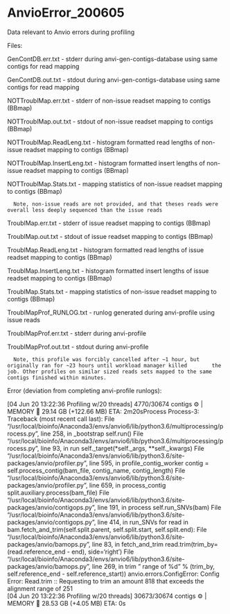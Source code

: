 # AnvioError_200605
Data relevant to Anvio errors during profiling


Files:

GenContDB.err.txt - stderr during anvi-gen-contigs-database using same contigs for read mapping

GenContDB.out.txt - stdout during anvi-gen-contigs-database using same contigs for read mapping

NOTTroublMap.err.txt - stderr of non-issue readset mapping to contigs (BBmap)

NOTTroublMap.out.txt - stdout of non-issue readset mapping to contigs (BBmap)

NOTTroublMap.ReadLeng.txt - histogram formatted read lengths of non-issue readset mapping to contigs (BBmap)

NOTTroublMap.InsertLeng.txt - histogram formatted insert lengths of non-issue readset mapping to contigs (BBmap)

NOTTroublMap.Stats.txt - mapping statistics of non-issue readset mapping to contigs (BBmap)

      Note, non-issue reads are not provided, and that theses reads were overall less deeply sequenced than the issue reads

TroublMap.err.txt - stderr of issue readset mapping to contigs (BBmap)

TroublMap.out.txt - stdout of issue readset mapping to contigs (BBmap)

TroublMap.ReadLeng.txt - histogram formatted read lengths of issue readset mapping to contigs (BBmap)

TroublMap.InsertLeng.txt - histogram formatted insert lengths of issue readset mapping to contigs (BBmap)

TroublMap.Stats.txt - mapping statistics of non-issue readset mapping to contigs (BBmap)

TroublMapProf_RUNLOG.txt - runlog generated during anvi-profile using issue reads

TroublMapProf.err.txt - stderr during anvi-profile

TroublMapProf.out.txt - stdout during anvi-profile

      Note, this profile was forcibly cancelled after ~1 hour, but originally ran for ~23 hours until workload manager killed        the job. Other profiles on similar sized reads sets mapped to the same contigs finished within minutes.


Error (deviation from completing anvi-profile runlogs):

[04 Jun 20 13:22:36 Profiling w/20 threads] 4770/30674 contigs :gear: | MEMORY :brain: 29.14 GB (+122.66 MB)     ETA: 2m20sProcess Process-3:
Traceback (most recent call last):
 File “/usr/local/bioinfo/Anaconda3/envs/anvio6/lib/python3.6/multiprocessing/process.py”, line 258, in _bootstrap
  self.run()
 File “/usr/local/bioinfo/Anaconda3/envs/anvio6/lib/python3.6/multiprocessing/process.py”, line 93, in run
  self._target(*self._args, **self._kwargs)
 File “/usr/local/bioinfo/Anaconda3/envs/anvio6/lib/python3.6/site-packages/anvio/profiler.py”, line 595, in profile_contig_worker
  contig = self.process_contig(bam_file, contig_name, contig_length)
 File “/usr/local/bioinfo/Anaconda3/envs/anvio6/lib/python3.6/site-packages/anvio/profiler.py”, line 659, in process_contig
  split.auxiliary.process(bam_file)
 File “/usr/local/bioinfo/Anaconda3/envs/anvio6/lib/python3.6/site-packages/anvio/contigops.py”, line 191, in process
  self.run_SNVs(bam)
 File “/usr/local/bioinfo/Anaconda3/envs/anvio6/lib/python3.6/site-packages/anvio/contigops.py”, line 414, in run_SNVs
  for read in bam.fetch_and_trim(self.split.parent, self.split.start, self.split.end):
 File “/usr/local/bioinfo/Anaconda3/envs/anvio6/lib/python3.6/site-packages/anvio/bamops.py”, line 83, in fetch_and_trim
  read.trim(trim_by=(read.reference_end - end), side=‘right’)
 File “/usr/local/bioinfo/Anaconda3/envs/anvio6/lib/python3.6/site-packages/anvio/bamops.py”, line 269, in trim
  ” range of %d” % (trim_by, self.reference_end - self.reference_start))
anvio.errors.ConfigError: 
Config Error: Read.trim :: Requesting to trim an amount 818 that exceeds the alignment range
       of 251                                     
[04 Jun 20 13:22:36 Profiling w/20 threads] 30673/30674 contigs :gear: | MEMORY :brain: 28.53 GB (+4.05 MB)       ETA: 0s
